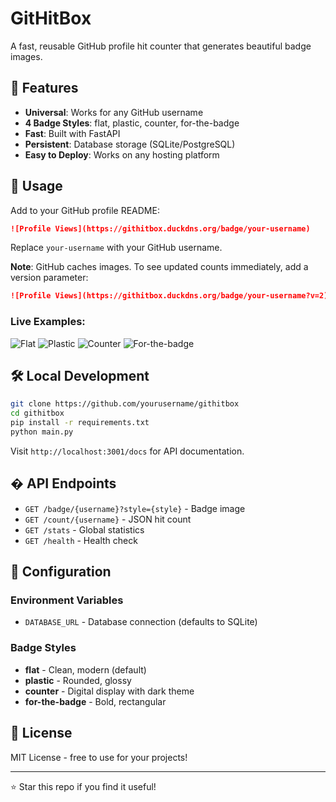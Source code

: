# GitHitBox

A fast, reusable GitHub profile hit counter that generates beautiful badge images.

## 🚀 Features

- **Universal**: Works for any GitHub username
- **4 Badge Styles**: flat, plastic, counter, for-the-badge
- **Fast**: Built with FastAPI
- **Persistent**: Database storage (SQLite/PostgreSQL)
- **Easy to Deploy**: Works on any hosting platform

## 📖 Usage

Add to your GitHub profile README:

```markdown
![Profile Views](https://githitbox.duckdns.org/badge/your-username)
```

Replace `your-username` with your GitHub username.

**Note**: GitHub caches images. To see updated counts immediately, add a version parameter:
```markdown
![Profile Views](https://githitbox.duckdns.org/badge/your-username?v=2)
```

### Live Examples:

![Flat](https://githitbox.duckdns.org/badge/octocat1?v=2)
![Plastic](https://githitbox.duckdns.org/badge/octocat2?style=plastic&v=2) 
![Counter](https://githitbox.duckdns.org/badge/octocat3?style=counter&v=2)
![For-the-badge](https://githitbox.duckdns.org/badge/octocat4?style=for-the-badge&v=2)

## 🛠️ Local Development

```bash
git clone https://github.com/yourusername/githitbox
cd githitbox
pip install -r requirements.txt
python main.py
```

Visit `http://localhost:3001/docs` for API documentation.

## � API Endpoints

- `GET /badge/{username}?style={style}` - Badge image
- `GET /count/{username}` - JSON hit count
- `GET /stats` - Global statistics
- `GET /health` - Health check

## 🔧 Configuration

### Environment Variables
- `DATABASE_URL` - Database connection (defaults to SQLite)

### Badge Styles
- **flat** - Clean, modern (default)
- **plastic** - Rounded, glossy
- **counter** - Digital display with dark theme
- **for-the-badge** - Bold, rectangular

## 📝 License

MIT License - free to use for your projects!

---

⭐ Star this repo if you find it useful!
